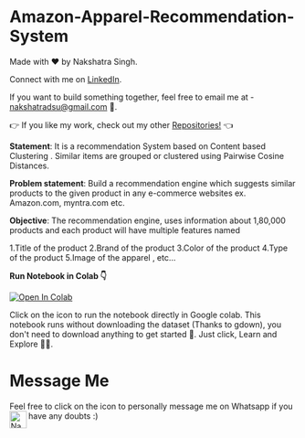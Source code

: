 # Amazon-Apparel-Recommendation-System

Made with ❤️ by Nakshatra Singh.

Connect with me on [LinkedIn](https://www.linkedin.com/in/nakshatrasinghh/).

If you want to build something together, feel free to email me at - nakshatradsu@gmail.com 📧.

👉 If you like my work, check out my other [Repositories!](https://github.com/nakshatrasinghh?tab=repositories) 👈

**Statement**: It is a recommendation System based on Content based Clustering . Similar items are grouped or clustered using Pairwise Cosine Distances.

**Problem statement**:
Build a recommendation engine which suggests similar products to the given product in any e-commerce websites ex. Amazon.com, myntra.com etc.

**Objective**:
The recommendation engine, uses information about 1,80,000 products and each product will have multiple features named

1.Title of the product 2.Brand of the product 3.Color of the product 4.Type of the product 5.Image of the apparel , etc...

**Run Notebook in Colab 👇**

[![Open In Colab](https://colab.research.google.com/assets/colab-badge.svg)](https://colab.research.google.com/github/nakshatrasinghh/Amazon-Apparel-Recommendation-System/blob/master/Amazon_Recommendation_System.ipynb)

Click on the icon to run the notebook directly in Google colab. This notebook runs without downloading the dataset (Thanks to gdown), you don't need to download anything to get started 💪. Just click, Learn and Explore 🔭🤗.

# Message Me
Feel free to click on the icon to personally message me on Whatsapp if you have any doubts :)
</a>
<a href="https://wa.link/8bt67v">
  <img align="left" alt="Nakshatra's Whatsapp" width="30px" src="https://image.flaticon.com/icons/svg/785/785767.svg" />
</a>
